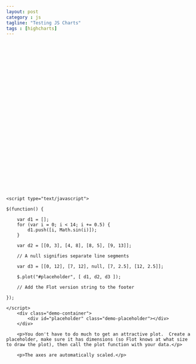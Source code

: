 ```yaml
---
layout: post
category : js
tagline: "Testing JS Charts"
tags : [highcharts]
---
```

<script src="https://ajax.googleapis.com/ajax/libs/jquery/2.1.4/jquery.min.js"></script>
</script>

<div id="container" style="min-width: 310px; height: 400px; margin: 0 auto">
</div>
<script language="javascript" type="text/javascript" src="http://www.flotcharts.org/flot/jquery.flot.js"></script>



	<script type="text/javascript">

	$(function() {

		var d1 = [];
		for (var i = 0; i < 14; i += 0.5) {
			d1.push([i, Math.sin(i)]);
		}

		var d2 = [[0, 3], [4, 8], [8, 5], [9, 13]];

		// A null signifies separate line segments

		var d3 = [[0, 12], [7, 12], null, [7, 2.5], [12, 2.5]];

		$.plot("#placeholder", [ d1, d2, d3 ]);

		// Add the Flot version string to the footer

	});

	</script>
		<div class="demo-container">
			<div id="placeholder" class="demo-placeholder"></div>
		</div>

		<p>You don't have to do much to get an attractive plot.  Create a placeholder, make sure it has dimensions (so Flot knows at what size to draw the plot), then call the plot function with your data.</p>

		<p>The axes are automatically scaled.</p>
